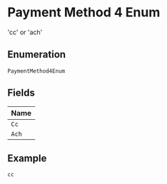 
# Payment Method 4 Enum

'cc' or 'ach'

## Enumeration

`PaymentMethod4Enum`

## Fields

| Name |
|  --- |
| `Cc` |
| `Ach` |

## Example

```
cc
```

